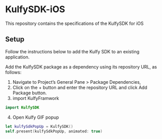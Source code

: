 # KulfySDK-iOS
This repository contains the specifications of the KulfySDK for iOS

## Setup
Follow the instructions below to add the Kulfy SDK to an existing application.


Add the KulfySDK package as a dependency using its repository URL, as follows:

 1. Navigate to Project’s General Pane > Package Dependencies,
 2. Click on the + button and enter the repository URL and click Add Package button.
 3. import KulfyFramwork
```swift
import KulfySDK
```
 4. Open Kulfy GIF popup
```swift
let kulfySdkPopUp = KulfySDK()
self.present(kulfySdkPopUp, animated: true)
```
